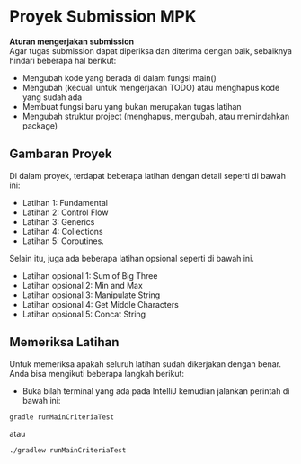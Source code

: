 # Proyek Submission MPK 

**Aturan mengerjakan submission**<br>
Agar tugas submission dapat diperiksa dan diterima dengan baik, sebaiknya hindari beberapa hal berikut:

- Mengubah kode yang berada di dalam fungsi main()
- Mengubah (kecuali untuk mengerjakan TODO) atau menghapus kode yang sudah ada
- Membuat fungsi baru yang bukan merupakan tugas latihan
- Mengubah struktur project (menghapus, mengubah, atau memindahkan package)

## Gambaran Proyek
Di dalam proyek, terdapat beberapa latihan dengan detail seperti di bawah ini:

- Latihan 1: Fundamental
- Latihan 2: Control Flow
- Latihan 3: Generics
- Latihan 4: Collections
- Latihan 5: Coroutines.
  
Selain itu, juga ada beberapa latihan opsional seperti di bawah ini.

- Latihan opsional 1: Sum of Big Three 
- Latihan opsional 2: Min and Max 
- Latihan opsional 3: Manipulate String
- Latihan opsional 4: Get Middle Characters
- Latihan opsional 5: Concat String

## Memeriksa Latihan
Untuk memeriksa apakah seluruh latihan sudah dikerjakan dengan benar. Anda bisa mengikuti beberapa langkah berikut:
- Buka bilah terminal yang ada pada IntelliJ kemudian jalankan perintah di bawah ini:
```bash
gradle runMainCriteriaTest
```
atau
```bash
./gradlew runMainCriteriaTest
```
